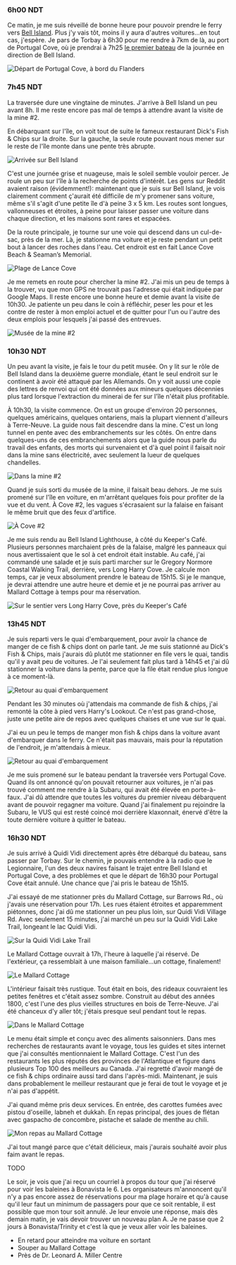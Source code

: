 ### 6h00 NDT
Ce matin, je me suis réveillé de bonne heure pour pouvoir prendre le ferry vers [Bell Island](https://en.wikipedia.org/wiki/Bell_Island_(Newfoundland_and_Labrador)). Plus j'y vais tôt, moins il y aura d'autres voitures...en tout cas, j'espère. Je pars de Torbay à 6h30 pour me rendre à 7km de là, au port de Portugal Cove, où je prendrai à 7h25 [le premier bateau](https://www.gov.nl.ca/ti/ferryservices/schedules/a-bipc/) de la journée en direction de Bell Island.

![Départ de Portugal Cove, à bord du Flanders](/assets/2023/09/20230903_newfoundland/portugalcove.jpg)

### 7h45 NDT
La traversée dure une vingtaine de minutes. J'arrive à Bell Island un peu avant 8h. Il me reste encore pas mal de temps à attendre avant la visite de la mine #2. 

En débarquant sur l'île, on voit tout de suite le fameux restaurant Dick's Fish & Chips sur la droite. Sur la gauche, la seule route pouvant nous mener sur le reste de l'île monte dans une pente très abrupte.

![Arrivée sur Bell Island](/assets/2023/09/20230903_newfoundland/bellisland01.jpg)

C'est une journée grise et nuageuse, mais le soleil semble vouloir percer. Je roule un peu sur l'île à la recherche de points d'intérêt. Les gens sur Reddit avaient raison (évidemment!): maintenant que je suis sur Bell Island, je vois clairement comment ç'aurait été difficile de m'y promener sans voiture, même s'il s'agit d'une petite île d'à peine 3 x 5 km. Les routes sont longues, vallonneuses et étroites, à peine pour laisser passer une voiture dans chaque direction, et les maisons sont rares et espacées.

De la route principale, je tourne sur une voie qui descend dans un cul-de-sac, près de la mer. Là, je stationne ma voiture et je reste pendant un petit bout à lancer des roches dans l'eau. Cet endroit est en fait Lance Cove Beach & Seaman’s Memorial.

![Plage de Lance Cove](/assets/2023/09/20230903_newfoundland/lancecove.jpg)

Je me remets en route pour chercher la mine #2. J'ai mis un peu de temps à la trouver, vu que mon GPS ne trouvait pas l'adresse qui était indiquée par Google Maps. Il reste encore une bonne heure et demie avant la visite de 10h30. Je patiente un peu dans le coin à réfléchir, peser les pour et les contre de rester à mon emploi actuel et de quitter pour l'un ou l'autre des deux emplois pour lesquels j'ai passé des entrevues.

![Musée de la mine #2](/assets/2023/09/20230903_newfoundland/bellisland02.jpg)

### 10h30 NDT
Un peu avant la visite, je fais le tour du petit musée. On y lit sur le rôle de Bell Island dans la deuxième guerre mondiale, étant le seul endroit sur le continent à avoir été attaqué par les Allemands. On y voit aussi une copie des lettres de renvoi qui ont été données aux mineurs quelques décennies plus tard lorsque l'extraction du minerai de fer sur l'île n'était plus profitable.

À 10h30, la visite commence. On est un groupe d'environ 20 personnes, quelques américains, quelques ontariens, mais la plupart viennent d'ailleurs à Terre-Neuve. La guide nous fait descendre dans la mine. C'est un long tunnel en pente avec des embranchements sur les côtés. On entre dans quelques-uns de ces embranchements alors que la guide nous parle du travail des enfants, des morts qui survenaient et d'à quel point il faisait noir dans la mine sans électricité, avec seulement la lueur de quelques chandelles.

![Dans la mine #2](/assets/2023/09/20230903_newfoundland/bellisland03.jpg)

Quand je suis sorti du musée de la mine, il faisait beau dehors. Je me suis promené sur l'île en voiture, en m'arrêtant quelques fois pour profiter de la vue et du vent. À Cove #2, les vagues s'écrasaient sur la falaise en faisant le même bruit que des feux d'artifice.

![À Cove #2](/assets/2023/09/20230903_newfoundland/bellisland04.jpg)

Je me suis rendu au Bell Island Lighthouse, à côté du Keeper's Café. Plusieurs personnes marchaient près de la falaise, malgré les panneaux qui nous avertissaient que le sol à cet endroit était instable. Au café, j'ai commandé une salade et je suis parti marcher sur le Gregory Normore Coastal Walking Trail, derrière, vers Long Harry Cove. Je calcule mon temps, car je veux absolument prendre le bateau de 15h15. Si je le manque, je devrai attendre une autre heure et demie et je ne pourrai pas arriver au Mallard Cottage à temps pour ma réservation.

![Sur le sentier vers Long Harry Cove, près du Keeper's Café](/assets/2023/09/20230903_newfoundland/bellisland05.jpg)

### 13h45 NDT
Je suis reparti vers le quai d'embarquement, pour avoir la chance de manger de ce fish & chips dont on parle tant. Je me suis stationné au Dick's Fish & Chips, mais j'aurais dû plutôt me stationner en file vers le quai, tandis qu'il y avait peu de voitures. Je l'ai seulement fait plus tard à 14h45 et j'ai dû stationner la voiture dans la pente, parce que la file était rendue plus longue à ce moment-là.

![Retour au quai d'embarquement](/assets/2023/09/20230903_newfoundland/return_to_dicksfishnchips.jpg)

Pendant les 30 minutes où j'attendais ma commande de fish & chips, j'ai remonté la côte à pied vers Harry's Lookout. Ce n'est pas grand-chose, juste une petite aire de repos avec quelques chaises et une vue sur le quai.

J'ai eu un peu le temps de manger mon fish & chips dans la voiture avant d'embarquer dans le ferry. Ce n'était pas mauvais, mais pour la réputation de l'endroit, je m'attendais à mieux.

![Retour au quai d'embarquement](/assets/2023/09/20230903_newfoundland/return_from_bellisland.jpg)

Je me suis promené sur le bateau pendant la traversée vers Portugal Cove. Quand ils ont annoncé qu'on pouvait retourner aux voitures, je n'ai pas trouvé comment me rendre à la Subaru, qui avait été élevée en porte-à-faux. J'ai dû attendre que toutes les voitures du premier niveau débarquent avant de pouvoir regagner ma voiture. Quand j'ai finalement pu rejoindre la Subaru, le VUS qui est resté coincé moi derrière klaxonnait, énervé d'être la toute dernière voiture à quitter le bateau.

### 16h30 NDT
Je suis arrivé à Quidi Vidi directement après être débarqué du bateau, sans passer par Torbay. Sur le chemin, je pouvais entendre à la radio que le Legionnaire, l'un des deux navires faisant le trajet entre Bell Island et Portugal Cove, a des problèmes et que le départ de 16h30 pour Portugal Cove était annulé. Une chance que j'ai pris le bateau de 15h15.

J'ai essayé de me stationner près du Mallard Cottage, sur Barrows Rd., où j'avais une réservation pour 17h. Les rues étaient étroites et apparemment piétonnes, donc j'ai dû me stationner un peu plus loin, sur Quidi Vidi Village Rd. Avec seulement 15 minutes, j'ai marché un peu sur la Quidi Vidi Lake Trail, longeant le lac Quidi Vidi.

![Sur la Quidi Vidi Lake Trail](/assets/2023/09/20230903_newfoundland/quidi_fluvarium.jpg)

Le Mallard Cottage ouvrait à 17h, l'heure à laquelle j'ai réservé. De l'extérieur, ça ressemblait à une maison familiale...un cottage, finalement!

![Le Mallard Cottage](/assets/2023/09/20230903_newfoundland/mallard_cottage02.jpg)

L'intérieur faisait très rustique. Tout était en bois, des rideaux couvraient les petites fenêtres et c'était assez sombre. Construit au début des années 1800, c'est l'une des plus vieilles structures en bois de Terre-Neuve. J'ai été chanceux d'y aller tôt; j'étais presque seul pendant tout le repas.

![Dans le Mallard Cottage](/assets/2023/09/20230903_newfoundland/mallard_cottage03.jpg)

Le menu était simple et conçu avec des aliments saisonniers. Dans mes recherches de restaurants avant le voyage, tous les guides et sites internet que j'ai consultés mentionnaient le Mallard Cottage. C'est l'un des restaurants les plus réputés des provinces de l'Atlantique et figure dans plusieurs Top 100 des meilleurs au Canada. J'ai regretté d'avoir mangé de ce fish & chips ordinaire aussi tard dans l'après-midi. Maintenant, je suis dans probablement le meilleur restaurant que je ferai de tout le voyage et je n'ai pas d'appétit.

J'ai quand même pris deux services. En entrée, des carottes fumées avec pistou d'oseille, labneh et dukkah. En repas principal, des joues de flétan avec gaspacho de concombre, pistache et salade de menthe au chili.

![Mon repas au Mallard Cottage](/assets/2023/09/20230903_newfoundland/mallard_cottage.jpg)

J'ai tout mangé parce que c'était délicieux, mais j'aurais souhaité avoir plus faim avant le repas.


TODO


Le soir, je vois que j'ai reçu un courriel à propos du tour que j'ai réservé pour voir les baleines à Bonavista le 6. Les organisateurs m'annoncent qu'il n'y a pas encore assez de réservations pour ma plage horaire et qu'à cause qu'il leur faut un minimum de passagers pour que ce soit rentable, il est possible que mon tour soit annulé. Je leur envoie une réponse, mais dès demain matin, je vais devoir trouver un nouveau plan A. Je ne passe que 2 jours à Bonavista/Trinity et c'est là que je veux aller voir les baleines.





- En retard pour atteindre ma voiture en sortant 
- Souper au Mallard Cottage
- Près de Dr. Leonard A. Miller Centre
